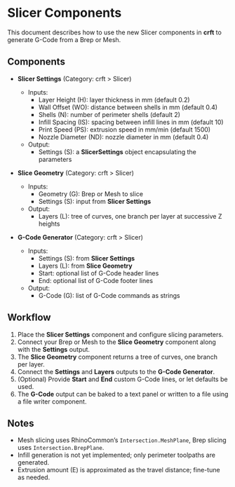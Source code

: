 # Slicer Components

This document describes how to use the new Slicer components in **crft** to generate G-Code from a Brep or Mesh.

## Components

- **Slicer Settings** (Category: crft > Slicer)
  - Inputs:
    - Layer Height (H): layer thickness in mm (default 0.2)
    - Wall Offset (WO): distance between shells in mm (default 0.4)
    - Shells (N): number of perimeter shells (default 2)
    - Infill Spacing (IS): spacing between infill lines in mm (default 10)
    - Print Speed (PS): extrusion speed in mm/min (default 1500)
    - Nozzle Diameter (ND): nozzle diameter in mm (default 0.4)
  - Output:
    - Settings (S): a **SlicerSettings** object encapsulating the parameters

- **Slice Geometry** (Category: crft > Slicer)
  - Inputs:
    - Geometry (G): Brep or Mesh to slice
    - Settings (S): input from **Slicer Settings**
  - Output:
    - Layers (L): tree of curves, one branch per layer at successive Z heights

- **G-Code Generator** (Category: crft > Slicer)
  - Inputs:
    - Settings (S): from **Slicer Settings**
    - Layers (L): from **Slice Geometry**
    - Start: optional list of G-Code header lines
    - End: optional list of G-Code footer lines
  - Output:
    - G-Code (G): list of G-Code commands as strings

## Workflow
1. Place the **Slicer Settings** component and configure slicing parameters.
2. Connect your Brep or Mesh to the **Slice Geometry** component along with the **Settings** output.
3. The **Slice Geometry** component returns a tree of curves, one branch per layer.
4. Connect the **Settings** and **Layers** outputs to the **G-Code Generator**.
5. (Optional) Provide **Start** and **End** custom G-Code lines, or let defaults be used.
6. The **G-Code** output can be baked to a text panel or written to a file using a file writer component.

## Notes
- Mesh slicing uses RhinoCommon’s `Intersection.MeshPlane`, Brep slicing uses `Intersection.BrepPlane`.
- Infill generation is not yet implemented; only perimeter toolpaths are generated.
- Extrusion amount (E) is approximated as the travel distance; fine-tune as needed.